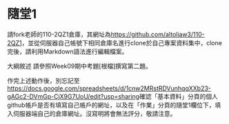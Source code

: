 # 隨堂1
請fork老師的110-2QZ1倉庫，其網址為<https://github.com/altoliaw3/110-2QZ1>，並從伺服器自己帳號下相同倉庫名進行clone於自己專案資料集中，clone完後，請利用Markdown語法進行編輯檔案。

大綱敘述
請參照Week09期中考題[根檔]撰寫第二題。

作完上述動作後，別忘記至<https://docs.google.com/spreadsheets/d/1cnw2MRstRDVunhqqXXb23-gAGc2-DVmGp-CjX9G7UoU/edit?usp=sharing>確認「基本資料」分頁的個人github帳戶是否有填寫自己帳戶的網址，以及在「作業」分頁的隨堂1欄位下，填入伺服器端自己的倉庫網址。沒寫明將會無法評分，敬請注意。